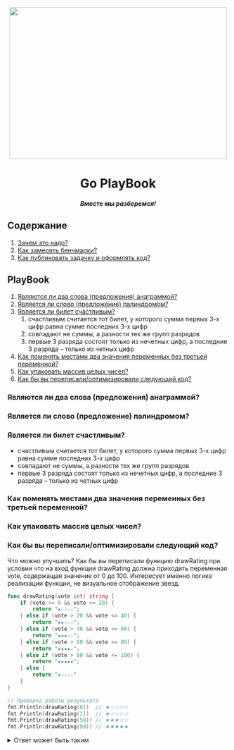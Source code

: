 <div align="center">
  <img width="494" height="344" src="https://github.com/goavengers/go-playbook/blob/master/img/go-playbook.png">
  <h1>Go PlayBook</h1>
  <h5>Вместе мы разберемся!</h5>
</div>

## Содержание

1. [Зачем это надо?](#wtf)
2. [Как замерять бенчмарки?](#benchmarks)
3. [Как публиковать задачку и оформлять код?](#publish_and_codestyle)

## PlayBook

1. [Являются ли два слова (предложения) анаграммой?](#t1)
2. [Является ли слово (предложение) палиндромом?](#t2)
3. [Является ли билет счастливым?](#t3)
    1. счастливым считается тот билет, у которого сумма первых 3-х цифр равна сумме последних 3-х цифр
    2. совпадают не суммы, а разности тех же групп разрядов
    3. первые 3 разряда состоят только из нечетных цифр, а последние 3 разряда – только из четных цифр
4. [Как поменять местами два значения переменных без третьей переменной?](#t4)
5. [Как упаковать массив целых чисел?](#t5)
6. [Как бы вы переписали/оптимизировали следующий код?](#t6)

### <a name="t1"></a> Являются ли два слова (предложения) анаграммой?

### <a name="t2"></a> Является ли слово (предложение) палиндромом?

### <a name="t3"></a> Является ли билет счастливым?

- счастливым считается тот билет, у которого сумма первых 3-х цифр равна сумме последних 3-х цифр
- совпадают не суммы, а разности тех же групп разрядов
- первые 3 разряда состоят только из нечетных цифр, а последние 3 разряда – только из четных цифр

### <a name="t4"></a> Как поменять местами два значения переменных без третьей переменной?

### <a name="t5"></a> Как упаковать массив целых чисел?

### <a name="t6"></a> Как бы вы переписали/оптимизировали следующий код?

Что можно улучшить? Как бы вы переписали функцию drawRating при условии что на вход функции drawRating должна приходить переменная vote, содержащая значение от 0 до 100. Интересует именно логика реализации функции, не визуальное отображение звезд.

```go
func drawRating(vote int) string {
	if (vote >= 0 && vote <= 20) {
		return "★☆☆☆☆";
	} else if (vote > 20 && vote <= 40) {
		return "★★☆☆☆";
	} else if (vote > 40 && vote <= 60) {
		return "★★★☆☆";
	} else if (vote > 60 && vote <= 80) {
		return "★★★★☆";
	} else if (vote > 80 && vote <= 100) {
		return "★★★★★";
	} else {
		return "★☆☆☆☆"
	}
}

// Проверка работы результата
fmt.Println(drawRating(0))  // ★☆☆☆☆
fmt.Println(drawRating(1))  // ★☆☆☆☆
fmt.Println(drawRating(50)) // ★★★☆☆
fmt.Println(drawRating(99)) // ★★★★★
```

<details>
  <summary>Ответ может быть таким</summary>
  
  ```go
  func drawRatingReview(vote int) string {
	    fill := "★";
	    empty := "☆";

	    stars := []string{}

	    for index, _ := range make([]int, 5, 5) {
		      star := fill

		      if vote < index * 20 {
			        star = empty
		      }

		      stars = append(stars, star)
	    }

	    return strings.Join(stars, "")
  }
  
  	fmt.Println(drawRatingReview(0))  // ★☆☆☆☆
	fmt.Println(drawRatingReview(1))  // ★☆☆☆☆
	fmt.Println(drawRatingReview(50)) // ★★★☆☆
	fmt.Println(drawRatingReview(99)) // ★★★★★
  ```
  
</details>
